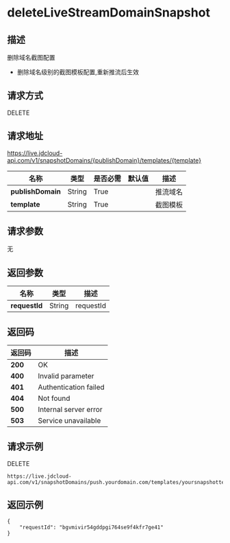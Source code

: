 # deleteLiveStreamDomainSnapshot


## 描述
删除域名截图配置
- 删除域名级别的截图模板配置,重新推流后生效


## 请求方式
DELETE

## 请求地址
https://live.jdcloud-api.com/v1/snapshotDomains/{publishDomain}/templates/{template}

|名称|类型|是否必需|默认值|描述|
|---|---|---|---|---|
|**publishDomain**|String|True| |推流域名|
|**template**|String|True| |截图模板|

## 请求参数
无


## 返回参数
|名称|类型|描述|
|---|---|---|
|**requestId**|String|requestId|


## 返回码
|返回码|描述|
|---|---|
|**200**|OK|
|**400**|Invalid parameter|
|**401**|Authentication failed|
|**404**|Not found|
|**500**|Internal server error|
|**503**|Service unavailable|

## 请求示例
DELETE
```
https://live.jdcloud-api.com/v1/snapshotDomains/push.yourdomain.com/templates/yoursnapshottemplate
```

## 返回示例
```
{
    "requestId": "bgvmivir54gddpgi764se9f4kfr7ge41"
}
```
